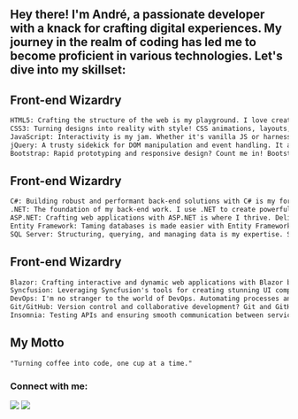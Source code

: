 ## Hey there! I'm André, a passionate developer with a knack for crafting digital experiences. My journey in the realm of coding has led me to become proficient in various technologies. Let's dive into my skillset:

## Front-end Wizardry

```html
HTML5: Crafting the structure of the web is my playground. I love creating semantic and accessible HTML.
CSS3: Turning designs into reality with style! CSS animations, layouts, and responsiveness are my bread and butter.
JavaScript: Interactivity is my jam. Whether it's vanilla JS or harnessing frameworks, I thrive on enhancing user experiences.
jQuery: A trusty sidekick for DOM manipulation and event handling. It adds that sprinkle of magic to web development.
Bootstrap: Rapid prototyping and responsive design? Count me in! Bootstrap is my toolkit for creating sleek and modern interfaces.
```
## Front-end Wizardry
```html
C#: Building robust and performant back-end solutions with C# is my forte.
.NET: The foundation of my back-end work. I use .NET to create powerful and efficient applications.
ASP.NET: Crafting web applications with ASP.NET is where I thrive. Delivering seamless user experiences is my goal.
Entity Framework: Taming databases is made easier with Entity Framework. It's my go-to for efficient data access.
SQL Server: Structuring, querying, and managing data is my expertise. SQL Server is my trusted partner in this journey.
```
## Front-end Wizardry
```html
Blazor: Crafting interactive and dynamic web applications with Blazor brings out my creativity.
Syncfusion: Leveraging Syncfusion's tools for creating stunning UI components and visuals is my secret weapon.
DevOps: I'm no stranger to the world of DevOps. Automating processes and streamlining workflows is my passion.
Git/GitHub: Version control and collaborative development? Git and GitHub are my daily companions.
Insomnia: Testing APIs and ensuring smooth communication between services with Insomnia is part of my routine.
```
## My Motto
```html
"Turning coffee into code, one cup at a time."
```
<h3 align="left">Connect with me:</h3>
<div>  
  <a href="https://www.linkedin.com/in/andrehrc/" target="_blank"><img src="https://img.shields.io/badge/-LinkedIn-%230077B5?style=for-the-badge&logo=linkedin&logoColor=white" target="_blank"></a> 
 <a href = "mailto:andre.henrique0207@gmail.com"><img src="https://img.shields.io/badge/Gmail-D14836?style=for-the-badge&logo=gmail&logoColor=white" target="_blank"></a>
 </div>
<br>
